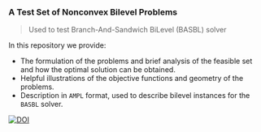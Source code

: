 ### A Test Set of Nonconvex Bilevel Problems 
> Used to test Branch-And-Sandwich BiLevel (BASBL) solver

In this repository we provide:
* The formulation of the problems and brief analysis of the feasible set and how the optimal solution can be obtained. 
* Helpful illustrations of the objective functions and geometry of the problems.  
* Description in `AMPL` format, used to describe bilevel instances for the `BASBL` solver.

[![DOI](https://zenodo.org/badge/19541/basblsolver/test-problems.svg)](https://zenodo.org/badge/latestdoi/19541/basblsolver/test-problems)
